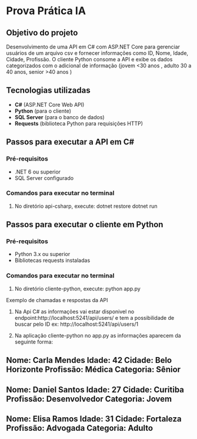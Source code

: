 # Prova Prática IA

## Objetivo do projeto

Desenvolvimento de uma API em C# com ASP.NET Core para gerenciar usuários de um arquivo csv e fornecer informações como ID, Nome, Idade, Cidade, Profissão. O cliente Python consome a API e exibe os dados categorizados com o adicional de informação  (jovem <30 anos , adulto 30 a 40 anos, senior >40 anos )

## Tecnologias utilizadas

- **C#** (ASP.NET Core Web API)
- **Python** (para o cliente)
- **SQL Server** (para o banco de dados)
- **Requests** (biblioteca Python para requisições HTTP)

## Passos para executar a API em C#

### Pré-requisitos
- .NET 6 ou superior
- SQL Server configurado

### Comandos para executar no terminal 
1. No diretório api-csharp, execute:
 dotnet restore
 dotnet run

## Passos para executar o cliente em Python

### Pré-requisitos
- Python 3.x ou superior
- Bibliotecas requests instaladas

### Comandos para executar no terminal 
1. No diretório cliente-python, execute:
 python app.py


Exemplo de chamadas e respostas da API

1. Na Api C# as informações vai estar disponivel no endpoint:http://localhost:5241/api/users/  e tem a possibilidade de buscar pelo ID ex: http://localhost:5241/api/users/1
   
2. Na aplicação cliente-python no app.py as informações aparecem da seguinte forma:

Nome: Carla Mendes
Idade: 42
Cidade: Belo Horizonte
Profissão: Médica
Categoria: Sênior
------------------------------
Nome: Daniel Santos
Idade: 27
Cidade: Curitiba
Profissão: Desenvolvedor
Categoria: Jovem
------------------------------
Nome: Elisa Ramos
Idade: 31
Cidade: Fortaleza
Profissão: Advogada
Categoria: Adulto
------------------------------
